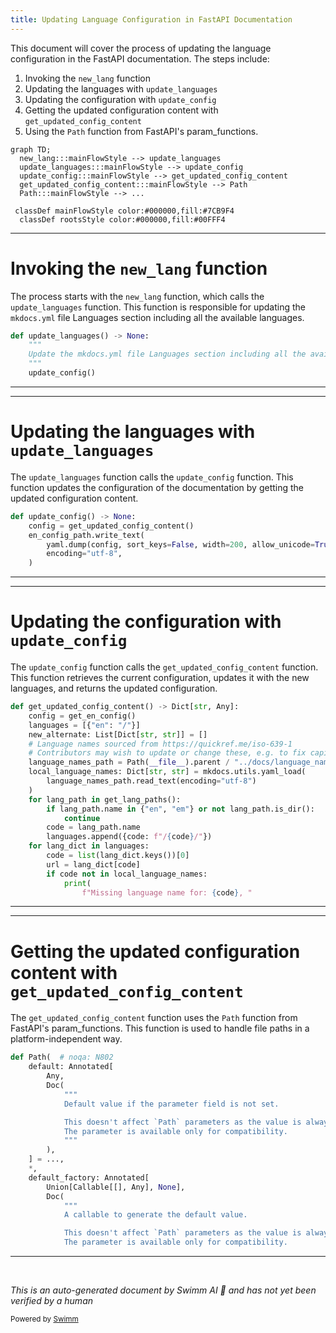 ```yaml
---
title: Updating Language Configuration in FastAPI Documentation
---
```

This document will cover the process of updating the language configuration in the FastAPI documentation. The steps include:

1. Invoking the `new_lang` function
2. Updating the languages with `update_languages`
3. Updating the configuration with `update_config`
4. Getting the updated configuration content with `get_updated_config_content`
5. Using the `Path` function from FastAPI's param_functions.

```mermaid
graph TD;
  new_lang:::mainFlowStyle --> update_languages
  update_languages:::mainFlowStyle --> update_config
  update_config:::mainFlowStyle --> get_updated_config_content
  get_updated_config_content:::mainFlowStyle --> Path
  Path:::mainFlowStyle --> ...

 classDef mainFlowStyle color:#000000,fill:#7CB9F4
  classDef rootsStyle color:#000000,fill:#00FFF4
```

<SwmSnippet path="/scripts/docs.py" line="216">

---

# Invoking the `new_lang` function

The process starts with the `new_lang` function, which calls the `update_languages` function. This function is responsible for updating the `mkdocs.yml` file Languages section including all the available languages.

```python
def update_languages() -> None:
    """
    Update the mkdocs.yml file Languages section including all the available languages.
    """
    update_config()
```

---

</SwmSnippet>

<SwmSnippet path="/scripts/docs.py" line="300">

---

# Updating the languages with `update_languages`

The `update_languages` function calls the `update_config` function. This function updates the configuration of the documentation by getting the updated configuration content.

```python
def update_config() -> None:
    config = get_updated_config_content()
    en_config_path.write_text(
        yaml.dump(config, sort_keys=False, width=200, allow_unicode=True),
        encoding="utf-8",
    )
```

---

</SwmSnippet>

<SwmSnippet path="/scripts/docs.py" line="269">

---

# Updating the configuration with `update_config`

The `update_config` function calls the `get_updated_config_content` function. This function retrieves the current configuration, updates it with the new languages, and returns the updated configuration.

```python
def get_updated_config_content() -> Dict[str, Any]:
    config = get_en_config()
    languages = [{"en": "/"}]
    new_alternate: List[Dict[str, str]] = []
    # Language names sourced from https://quickref.me/iso-639-1
    # Contributors may wish to update or change these, e.g. to fix capitalization.
    language_names_path = Path(__file__).parent / "../docs/language_names.yml"
    local_language_names: Dict[str, str] = mkdocs.utils.yaml_load(
        language_names_path.read_text(encoding="utf-8")
    )
    for lang_path in get_lang_paths():
        if lang_path.name in {"en", "em"} or not lang_path.is_dir():
            continue
        code = lang_path.name
        languages.append({code: f"/{code}/"})
    for lang_dict in languages:
        code = list(lang_dict.keys())[0]
        url = lang_dict[code]
        if code not in local_language_names:
            print(
                f"Missing language name for: {code}, "
```

---

</SwmSnippet>

<SwmSnippet path="/fastapi/param_functions.py" line="11">

---

# Getting the updated configuration content with `get_updated_config_content`

The `get_updated_config_content` function uses the `Path` function from FastAPI's param_functions. This function is used to handle file paths in a platform-independent way.

```python
def Path(  # noqa: N802
    default: Annotated[
        Any,
        Doc(
            """
            Default value if the parameter field is not set.

            This doesn't affect `Path` parameters as the value is always required.
            The parameter is available only for compatibility.
            """
        ),
    ] = ...,
    *,
    default_factory: Annotated[
        Union[Callable[[], Any], None],
        Doc(
            """
            A callable to generate the default value.

            This doesn't affect `Path` parameters as the value is always required.
            The parameter is available only for compatibility.
```

---

</SwmSnippet>

&nbsp;

*This is an auto-generated document by Swimm AI 🌊 and has not yet been verified by a human*

<SwmMeta version="3.0.0" repo-id="Z2l0aHViJTNBJTNBREVNTy1mYXN0YXBpJTNBJTNBZ2lsYWRuYXZvdA==" repo-name="DEMO-fastapi" doc-type="flows"><sup>Powered by [Swimm](/)</sup></SwmMeta>
